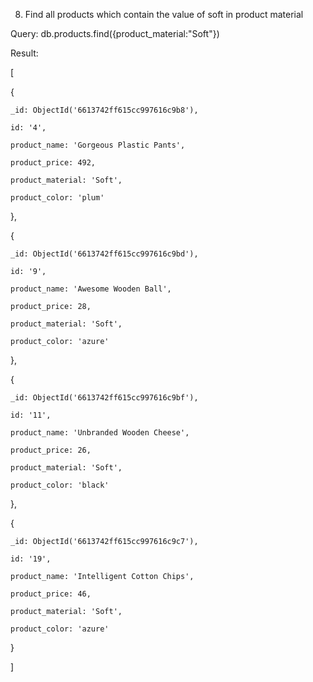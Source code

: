 8. Find all products which contain the value of soft in product material 

Query:    db.products.find({product_material:"Soft"})

Result:

[

  {
  
    _id: ObjectId('6613742ff615cc997616c9b8'),
    
    id: '4',
    
    product_name: 'Gorgeous Plastic Pants',
    
    product_price: 492,
    
    product_material: 'Soft',
    
    product_color: 'plum'
    
  },
  
  {
  
    _id: ObjectId('6613742ff615cc997616c9bd'),
    
    id: '9',
    
    product_name: 'Awesome Wooden Ball',
    
    product_price: 28,
    
    product_material: 'Soft',
    
    product_color: 'azure'
    
  },
  
  {
  
    _id: ObjectId('6613742ff615cc997616c9bf'),
    
    id: '11',
    
    product_name: 'Unbranded Wooden Cheese',
    
    product_price: 26,
    
    product_material: 'Soft',
    
    product_color: 'black'
    
  },
  
  {
  
    _id: ObjectId('6613742ff615cc997616c9c7'),
    
    id: '19',
    
    product_name: 'Intelligent Cotton Chips',
    
    product_price: 46,
    
    product_material: 'Soft',
    
    product_color: 'azure'
    
  }
  
]

